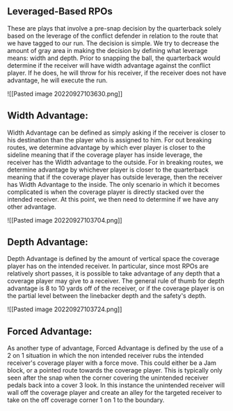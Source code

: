 ## Leveraged-Based RPOs
These are plays that involve a pre-snap decision by the quarterback solely based on the leverage of the conflict defender in relation to the route that we have tagged to our run. The decision is simple. We try to decrease the amount of gray area in making the decision by defining what leverage means: width and depth. Prior to snapping the ball, the quarterback would determine if the receiver will have width advantage against the conflict player. If he does, he will throw for his receiver, if the receiver does not have advantage, he will execute the run. 

![[Pasted image 20220927103630.png]]

## Width Advantage:
Width Advantage can be defined as simply asking if the receiver is closer to his destination than the player who is assigned to him. For out breaking routes, we determine advantage by which ever player is closer to the sideline meaning that if the coverage player has inside leverage, the receiver has the Width advantage to the outside. For in breaking routes, we determine advantage by whichever player is closer to the quarterback meaning that if the coverage player has outside leverage, then the receiver has Width Advantage to the inside. The only scenario in which it becomes complicated is when the coverage player is directly stacked over the intended receiver. At this point, we then need to determine if we have any other advantage.


![[Pasted image 20220927103704.png]]
## Depth Advantage:
Depth Advantage is defined by the amount of vertical space the coverage player has on the intended receiver. In particular, since most RPOs are relatively short passes, it is possible to take advantage of any depth that a coverage player may give to a receiver. The general rule of thumb for depth advantage is 8 to 10 yards off of the receiver, or if the coverage player is on the partial level between the linebacker depth and the safety's depth. 


![[Pasted image 20220927103724.png]]
## Forced Advantage:
As another type of advantage, Forced Advantage is defined by the use of a 2 on 1 situation in which the non intended receiver rubs the intended receiver's coverage player with a force move. This could either be a Jam block, or a pointed route towards the coverage player. This is typically only seen after the snap when the corner covering the unintended receiver pedals back into a cover 3 look. In this instance the unintended receiver will wall off the coverage player and create an alley for the targeted receiver to take on the off coverage corner 1 on 1 to the boundary. 